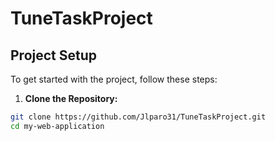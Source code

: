 # TuneTaskProject
## Project Setup
To get started with the project, follow
these steps:
1. **Clone the Repository:**
```sh
git clone https://github.com/Jlparo31/TuneTaskProject.git
cd my-web-application
```
